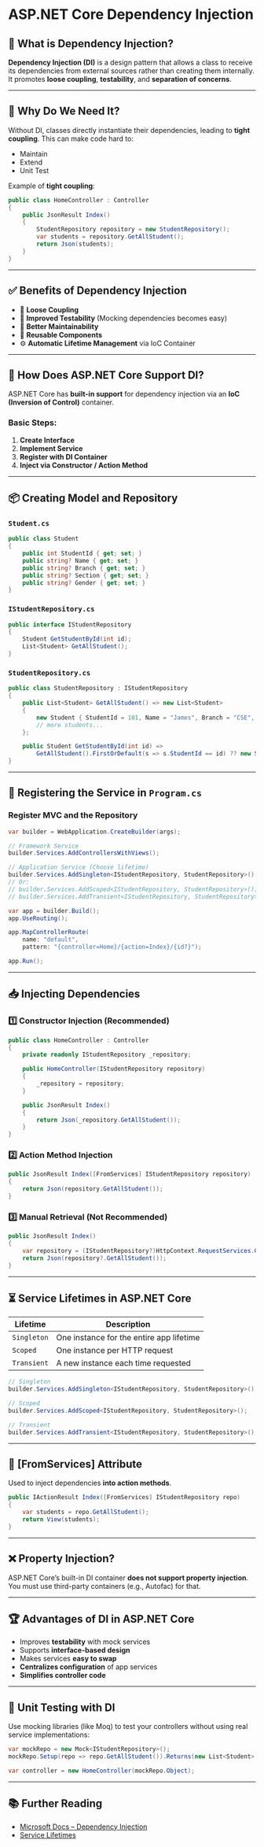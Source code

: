 # ASP.NET Core Dependency Injection

## 🧠 What is Dependency Injection?

**Dependency Injection (DI)** is a design pattern that allows a class to receive its dependencies from external sources rather than creating them internally. It promotes **loose coupling**, **testability**, and **separation of concerns**.

---

## 🚨 Why Do We Need It?

Without DI, classes directly instantiate their dependencies, leading to **tight coupling**. This can make code hard to:
- Maintain
- Extend
- Unit Test

Example of **tight coupling**:
```csharp
public class HomeController : Controller
{
    public JsonResult Index()
    {
        StudentRepository repository = new StudentRepository();
        var students = repository.GetAllStudent();
        return Json(students);
    }
}
```

---

## ✅ Benefits of Dependency Injection

- 🔁 **Loose Coupling**
- 🧪 **Improved Testability** (Mocking dependencies becomes easy)
- 🔧 **Better Maintainability**
- 🧩 **Reusable Components**
- ⚙️ **Automatic Lifetime Management** via IoC Container

---

## 🧰 How Does ASP.NET Core Support DI?

ASP.NET Core has **built-in support** for dependency injection via an **IoC (Inversion of Control)** container.

### Basic Steps:
1. **Create Interface**
2. **Implement Service**
3. **Register with DI Container**
4. **Inject via Constructor / Action Method**

---

## 📦 Creating Model and Repository

### `Student.cs`
```csharp
public class Student
{
    public int StudentId { get; set; }
    public string? Name { get; set; }
    public string? Branch { get; set; }
    public string? Section { get; set; }
    public string? Gender { get; set; }
}
```

### `IStudentRepository.cs`
```csharp
public interface IStudentRepository
{
    Student GetStudentById(int id);
    List<Student> GetAllStudent();
}
```

### `StudentRepository.cs`
```csharp
public class StudentRepository : IStudentRepository
{
    public List<Student> GetAllStudent() => new List<Student>
    {
        new Student { StudentId = 101, Name = "James", Branch = "CSE", Section = "A", Gender = "Male" },
        // more students...
    };

    public Student GetStudentById(int id) =>
        GetAllStudent().FirstOrDefault(s => s.StudentId == id) ?? new Student();
}
```

---

## 🔧 Registering the Service in `Program.cs`

### Register MVC and the Repository
```csharp
var builder = WebApplication.CreateBuilder(args);

// Framework Service
builder.Services.AddControllersWithViews();

// Application Service (Choose lifetime)
builder.Services.AddSingleton<IStudentRepository, StudentRepository>();
// Or:
// builder.Services.AddScoped<IStudentRepository, StudentRepository>();
// builder.Services.AddTransient<IStudentRepository, StudentRepository>();

var app = builder.Build();
app.UseRouting();

app.MapControllerRoute(
    name: "default",
    pattern: "{controller=Home}/{action=Index}/{id?}");

app.Run();
```

---

## 📥 Injecting Dependencies

### 1️⃣ Constructor Injection (Recommended)
```csharp
public class HomeController : Controller
{
    private readonly IStudentRepository _repository;

    public HomeController(IStudentRepository repository)
    {
        _repository = repository;
    }

    public JsonResult Index()
    {
        return Json(_repository.GetAllStudent());
    }
}
```

### 2️⃣ Action Method Injection
```csharp
public JsonResult Index([FromServices] IStudentRepository repository)
{
    return Json(repository.GetAllStudent());
}
```

### 3️⃣ Manual Retrieval (Not Recommended)
```csharp
public JsonResult Index()
{
    var repository = (IStudentRepository?)HttpContext.RequestServices.GetService(typeof(IStudentRepository));
    return Json(repository?.GetAllStudent());
}
```

---

## ⏳ Service Lifetimes in ASP.NET Core

| Lifetime   | Description |
|------------|-------------|
| `Singleton` | One instance for the entire app lifetime |
| `Scoped`    | One instance per HTTP request |
| `Transient` | A new instance each time requested |

```csharp
// Singleton
builder.Services.AddSingleton<IStudentRepository, StudentRepository>();

// Scoped
builder.Services.AddScoped<IStudentRepository, StudentRepository>();

// Transient
builder.Services.AddTransient<IStudentRepository, StudentRepository>();
```

---

## 🧩 [FromServices] Attribute

Used to inject dependencies **into action methods**.

```csharp
public IActionResult Index([FromServices] IStudentRepository repo)
{
    var students = repo.GetAllStudent();
    return View(students);
}
```

---

## ❌ Property Injection?

ASP.NET Core’s built-in DI container **does not support property injection**. You must use third-party containers (e.g., Autofac) for that.

---

## 🏆 Advantages of DI in ASP.NET Core

- Improves **testability** with mock services
- Supports **interface-based design**
- Makes services **easy to swap**
- **Centralizes configuration** of app services
- **Simplifies controller code**

---

## 🧪 Unit Testing with DI

Use mocking libraries (like Moq) to test your controllers without using real service implementations:
```csharp
var mockRepo = new Mock<IStudentRepository>();
mockRepo.Setup(repo => repo.GetAllStudent()).Returns(new List<Student> { ... });

var controller = new HomeController(mockRepo.Object);
```

---

## 📚 Further Reading

- [Microsoft Docs – Dependency Injection](https://learn.microsoft.com/en-us/aspnet/core/fundamentals/dependency-injection)
- [Service Lifetimes](https://learn.microsoft.com/en-us/dotnet/core/extensions/dependency-injection#service-lifetimes)
